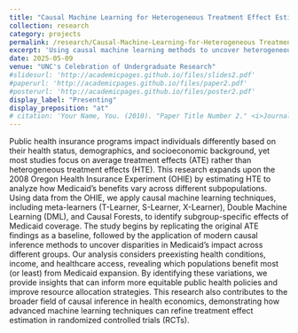 ```yaml
---
title: "Causal Machine Learning for Heterogeneous Treatment Effect Estimation in the 2008 Oregon Health Insurance Experiment"
collection: research
category: projects
permalink: /research/Causal-Machine-Learning-for-Heterogeneous Treatment-Effects-in-the-2008-Oregon-Health-Insurance-Experiment
excerpt: 'Using causal machine learning methods to uncover heterogeneous treatment effects in the OHIE and develop policy targeting algorithms that maximize the impact of Medicaid expansion.'
date: 2025-05-09
venue: "UNC's Celebration of Undergraduate Research"
#slidesurl: 'http://academicpages.github.io/files/slides2.pdf'
#paperurl: 'http://academicpages.github.io/files/paper2.pdf'
#posterurl: 'http://academicpages.github.io/files/poster2.pdf'
display_label: "Presenting"
display_preposition: "at"
# citation: 'Your Name, You. (2010). "Paper Title Number 2." <i>Journal 1</i>. 1(2).'
---
```


Public health insurance programs impact individuals differently based on their health status, demographics, and socioeconomic background, yet most studies focus on average treatment effects (ATE) rather than heterogeneous treatment effects (HTE). This research expands upon the 2008 Oregon Health Insurance Experiment (OHIE) by estimating HTE to analyze how Medicaid’s benefits vary across different subpopulations. Using data from the OHIE, we apply causal machine learning techniques, including meta-learners (T-Learner, S-Learner, X-Learner), Double Machine Learning (DML), and Causal Forests, to identify subgroup-specific effects of Medicaid coverage. The study begins by replicating the original ATE findings as a baseline, followed by the application of modern causal inference methods to uncover disparities in Medicaid’s impact across different groups. Our analysis considers preexisting health conditions, income, and healthcare access, revealing which populations benefit most (or least) from Medicaid expansion. By identifying these variations, we provide insights that can inform more equitable public health policies and improve resource allocation strategies. This research also contributes to the broader field of causal inference in health economics, demonstrating how advanced machine learning techniques can refine treatment effect estimation in randomized controlled trials (RCTs).
